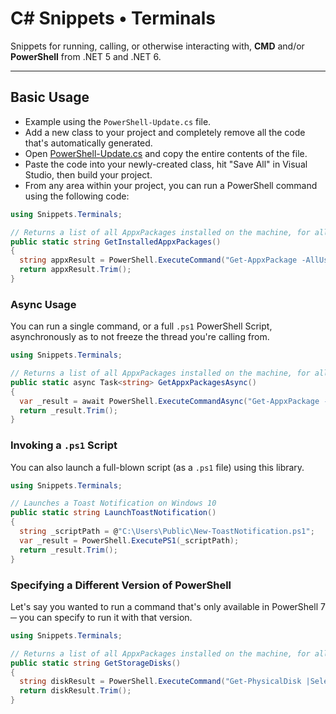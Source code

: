 # C# Snippets • Terminals
Snippets for running, calling, or otherwise interacting with, **CMD** and/or **PowerShell** from .NET 5 and .NET 6.

---

## Basic Usage
- Example using the `PowerShell-Update.cs` file.
- Add a new class to your project and completely remove all the code that's automatically generated.
- Open [PowerShell-Update.cs](https://github.com/johngagefaulkner/csharp-snippets/blob/main/Terminals/PowerShell-Update.cs) and copy the entire contents of the file.
- Paste the code into your newly-created class, hit "Save All" in Visual Studio, then build your project.
- From any area within your project, you can run a PowerShell command using the following code:

```csharp
using Snippets.Terminals;

// Returns a list of all AppxPackages installed on the machine, for all users, exported as JSON
public static string GetInstalledAppxPackages()
{
  string appxResult = PowerShell.ExecuteCommand("Get-AppxPackage -AllUsers |Select-Object Name,Publisher,InstallLocation |ConvertTo-Json");
  return appxResult.Trim();
}
```

### Async Usage
You can run a single command, or a full `.ps1` PowerShell Script, asynchronously as to not freeze the thread you're calling from.

```csharp
using Snippets.Terminals;

// Returns a list of all AppxPackages installed on the machine, for all users, exported as JSON
public static async Task<string> GetAppxPackagesAsync()
{
  var _result = await PowerShell.ExecuteCommandAsync("Get-AppxPackage -AllUsers |Select-Object Name,Publisher,InstallLocation |ConvertTo-Json");
  return _result.Trim();
}
```

### Invoking a `.ps1` Script
You can also launch a full-blown script (as a `.ps1` file) using this library.

```csharp
using Snippets.Terminals;

// Launches a Toast Notification on Windows 10
public static string LaunchToastNotification()
{
  string _scriptPath = @"C:\Users\Public\New-ToastNotification.ps1";
  var _result = PowerShell.ExecutePS1(_scriptPath);
  return _result.Trim();
}
```

### Specifying a Different Version of PowerShell
Let's say you wanted to run a command that's only available in PowerShell 7 ─ you can specify to run it with that version.

```csharp
using Snippets.Terminals;

// Returns a list of all AppxPackages installed on the machine, for all users, exported as JSON
public static string GetStorageDisks()
{
  string diskResult = PowerShell.ExecuteCommand("Get-PhysicalDisk |Select-Object * -ExcludeProperty 'CIM*' |ConvertTo-Json -EnumsAsStrings", PowerShellVersion.PowerShell7);
  return diskResult.Trim();
}
```
